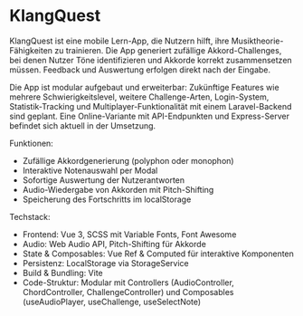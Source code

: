 # KlangQuest

KlangQuest ist eine mobile Lern-App, die Nutzern hilft, ihre Musiktheorie-Fähigkeiten zu trainieren. Die App generiert zufällige Akkord-Challenges, bei denen Nutzer Töne identifizieren und Akkorde korrekt zusammensetzen müssen. Feedback und Auswertung erfolgen direkt nach der Eingabe.

Die App ist modular aufgebaut und erweiterbar: Zukünftige Features wie mehrere Schwierigkeitslevel, weitere Challenge-Arten, Login-System, Statistik-Tracking und Multiplayer-Funktionalität mit einem Laravel-Backend sind geplant. Eine Online-Variante mit API-Endpunkten und Express-Server befindet sich aktuell in der Umsetzung.

Funktionen:
- Zufällige Akkordgenerierung (polyphon oder monophon)
- Interaktive Notenauswahl per Modal
- Sofortige Auswertung der Nutzerantworten
- Audio-Wiedergabe von Akkorden mit Pitch-Shifting
- Speicherung des Fortschritts im localStorage

Techstack:
- Frontend: Vue 3, SCSS mit Variable Fonts, Font Awesome
- Audio: Web Audio API, Pitch-Shifting für Akkorde
- State & Composables: Vue Ref & Computed für interaktive Komponenten
- Persistenz: LocalStorage via StorageService
- Build & Bundling: Vite
- Code-Struktur: Modular mit Controllers (AudioController, ChordController, ChallengeController) und Composables (useAudioPlayer, useChallenge, useSelectNote)
